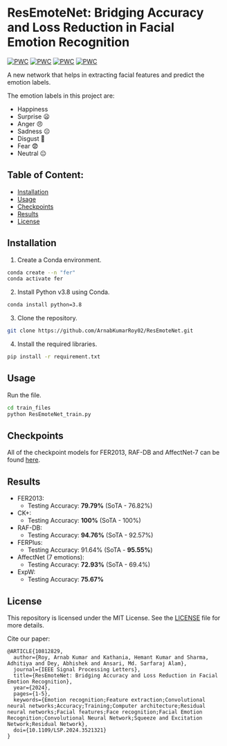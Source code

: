 # ResEmoteNet: Bridging Accuracy and Loss Reduction in Facial Emotion Recognition

[![PWC](https://img.shields.io/endpoint.svg?url=https://paperswithcode.com/badge/resemotenet-bridging-accuracy-and-loss/facial-expression-recognition-on-affectnet)](https://paperswithcode.com/sota/facial-expression-recognition-on-affectnet?p=resemotenet-bridging-accuracy-and-loss)
[![PWC](https://img.shields.io/endpoint.svg?url=https://paperswithcode.com/badge/resemotenet-bridging-accuracy-and-loss/facial-expression-recognition-on-fer2013)](https://paperswithcode.com/sota/facial-expression-recognition-on-fer2013?p=resemotenet-bridging-accuracy-and-loss)
[![PWC](https://img.shields.io/endpoint.svg?url=https://paperswithcode.com/badge/resemotenet-bridging-accuracy-and-loss/facial-expression-recognition-on-raf-db)](https://paperswithcode.com/sota/facial-expression-recognition-on-raf-db?p=resemotenet-bridging-accuracy-and-loss)
[![PWC](https://img.shields.io/endpoint.svg?url=https://paperswithcode.com/badge/resemotenet-bridging-accuracy-and-loss/facial-expression-recognition-fer-on-expw)](https://paperswithcode.com/sota/facial-expression-recognition-fer-on-expw?p=resemotenet-bridging-accuracy-and-loss)

A new network that helps in extracting facial features and predict the emotion labels.

The emotion labels in this project are:
 - Happiness 
 - Surprise 😦
 - Anger 😠
 - Sadness ☹️
 - Disgust 🤢
 - Fear 😨
 - Neutral 😐


## Table of Content:

 - [Installation](#installation)
 - [Usage](#usage)
 - [Checkpoints](#checkpoints)
 - [Results](#results)
 - [License](#license)


## Installation

1. Create a Conda environment.
```bash
conda create --n "fer"
conda activate fer
```

2. Install Python v3.8 using Conda.
```bash
conda install python=3.8
```

3. Clone the repository.
```bash
git clone https://github.com/ArnabKumarRoy02/ResEmoteNet.git
```

4. Install the required libraries.
```bash
pip install -r requirement.txt
```

## Usage

Run the file.
```bash
cd train_files
python ResEmoteNet_train.py
```

## Checkpoints
All of the checkpoint models for FER2013, RAF-DB and AffectNet-7 can be found [here](https://drive.google.com/drive/folders/1Daxa6d1-XFxxpg6dyxYl4V-anfiHwtqK?usp=sharing).

## Results

 - FER2013:
   - Testing Accuracy: **79.79%** (SoTA - 76.82%)
 - CK+:
   - Testing Accuracy: **100%** (SoTA - 100%)
 - RAF-DB:
   - Testing Accuracy: **94.76%** (SoTA - 92.57%)
 - FERPlus:
   - Testing Accuracy: 91.64% (SoTA - **95.55%**)
 - AffectNet (7 emotions):
   - Testing Accuracy: **72.93%** (SoTA - 69.4%)
 - ExpW:
   - Testing Accuracy: **75.67%**

## License

This repository is licensed under the MIT License. See the [LICENSE](LICENSE) file for more details.

Cite our paper:
```text
@ARTICLE{10812829,
  author={Roy, Arnab Kumar and Kathania, Hemant Kumar and Sharma, Adhitiya and Dey, Abhishek and Ansari, Md. Sarfaraj Alam},
  journal={IEEE Signal Processing Letters}, 
  title={ResEmoteNet: Bridging Accuracy and Loss Reduction in Facial Emotion Recognition}, 
  year={2024},
  pages={1-5},
  keywords={Emotion recognition;Feature extraction;Convolutional neural networks;Accuracy;Training;Computer architecture;Residual neural networks;Facial features;Face recognition;Facial Emotion Recognition;Convolutional Neural Network;Squeeze and Excitation Network;Residual Network},
  doi={10.1109/LSP.2024.3521321}
}
```
